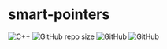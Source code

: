 # smart-pointers

![C++](https://img.shields.io/badge/C%2B%2B-17-blue)
![GitHub repo size](https://img.shields.io/github/repo-size/AgnesePortera/smart-pointers)
![GitHub](https://img.shields.io/github/license/AgnesePortera/smart-pointers?style=plastic)
![GitHub](https://img.shields.io/github/last-commit/AgnesePortera/smart-pointers)

